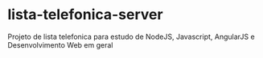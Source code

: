 # lista-telefonica-server
Projeto de lista telefonica para estudo de NodeJS, Javascript, AngularJS e Desenvolvimento Web em geral
